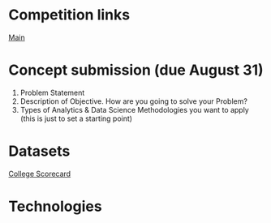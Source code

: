 # Competition links
[Main](http://go.qubole.com/Competition-for-Social-Good.html)

# Concept submission (due August 31)
1. Problem Statement 
2. Description of Objective. How are you going to solve your Problem? 
3. Types of Analytics & Data Science Methodologies you want to apply (this is just to set a starting point)

# Datasets
[College Scorecard](https://collegescorecard.ed.gov/data/)

# Technologies
